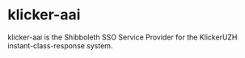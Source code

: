 # klicker-aai

klicker-aai is the Shibboleth SSO Service Provider for the KlickerUZH instant-class-response system.
